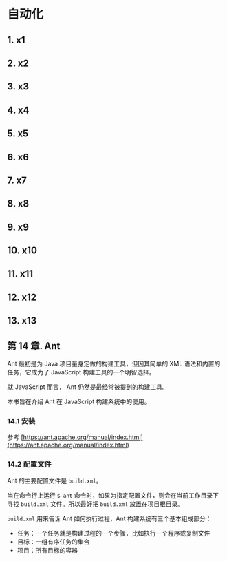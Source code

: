 # 自动化

## 1. x1

## 2. x2

## 3. x3

## 4. x4

## 5. x5

## 6. x6

## 7. x7

## 8. x8

## 9. x9

## 10. x10

## 11. x11

## 12. x12

## 13. x13

## 第 14 章. Ant

Ant 最初是为 Java 项目量身定做的构建工具，但因其简单的 XML 语法和内置的任务，它成为了 JavaScript 构建工具的一个明智选择。

就 JavaScript 而言， Ant 仍然是最经常被提到的构建工具。

本书旨在介绍 Ant 在 JavaScript 构建系统中的使用。

### 14.1 安装

参考 [https://ant.apache.org/manual/index.html](https://ant.apache.org/manual/index.html)

### 14.2 配置文件

Ant 的主要配置文件是 `build.xml`。

当在命令行上运行 `$ ant` 命令时，如果为指定配置文件，则会在当前工作目录下寻找 `build.xml` 文件。所以最好把 `build.xml` 放置在项目根目录。

`build.xml` 用来告诉 Ant 如何执行过程，Ant 构建系统有三个基本组成部分：

* 任务：一个任务就是构建过程的一个步骤，比如执行一个程序或复制文件
* 目标：一组有序任务的集合
* 项目：所有目标的容器